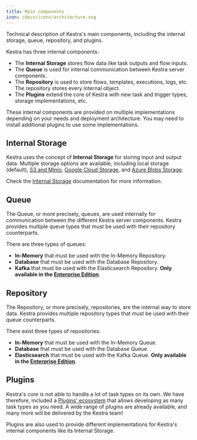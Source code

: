 ```yaml
---
title: Main components
icon: /docs/icons/architecture.svg
---
```


Technical description of Kestra's main components, including the internal storage, queue, repository, and plugins.

Kestra has three internal components:
- The **Internal Storage** stores flow data like task outputs and flow inputs.
- The **Queue** is used for internal communication between Kestra server components.
- The **Repository** is used to store flows, templates, executions, logs, etc. The repository stores every internal object.
- The **Plugins** extend the core of Kestra with new task and trigger types, storage implementations, etc.

These internal components are provided on multiple implementations depending on your needs and deployment architecture. You may need to install additional plugins to use some implementations.

## Internal Storage

Kestra uses the concept of **Internal Storage** for storing input and output data. Multiple storage options are available, including local storage (default), [S3 and Minio](https://github.com/kestra-io/storage-minio), [Google Cloud Storage](https://github.com/kestra-io/storage-gcs), and [Azure Blobs Storage](https://github.com/kestra-io/storage-azure).

Check the [Internal Storage](/docs/architecture/internal-storage) documentation for more information.

## Queue

The Queue, or more precisely, queues, are used internally for communication between the different Kestra server components. Kestra provides multiple queue types that must be used with their repository counterparts.

There are three types of queues:
- **In-Memory** that must be used with the In-Memory Repository.
- **Database** that must be used with the Database Repository.
- **Kafka** that must be used with the Elasticsearch Repository. **Only available in the [Enterprise Edition](/enterprise)**.

## Repository

The Repository, or more precisely, repositories, are the internal way to store data. Kestra provides multiple repository types that must be used with their queue counterparts.

There exist three types of repositories:
- **In-Memory** that must be used with the In-Memory Queue.
- **Database** that must be used with the Database Queue.
- **Elasticsearch** that must be used with the Kafka Queue. **Only available in the [Enterprise Edition](/enterprise)**.

## Plugins

Kestra's core is not able to handle a lot of task types on its own. We have therefore, included a [Plugins' ecosystem](/plugins) that allows developing as many task types as you need.
A wide range of plugins are already available, and many more will be delivered by the Kestra team!

Plugins are also used to provide different implementations for Kestra's internal components like its Internal Storage.
